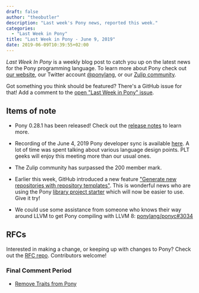 ```yaml
---
draft: false
author: "theobutler"
description: "Last week's Pony news, reported this week."
categories:
  - "Last Week in Pony"
title: "Last Week in Pony - June 9, 2019"
date: 2019-06-09T10:39:55+02:00
---
```

_Last Week In Pony_ is a weekly blog post to catch you up on the latest news for the Pony programming language. To learn more about Pony check out [our website](https://ponylang.io), our Twitter account [@ponylang](https://twitter.com/ponylang), or our [Zulip community](https://ponylang.zulipchat.com).

Got something you think should be featured? There's a GitHub issue for that! Add a comment to the [open "Last Week in Pony" issue](https://github.com/ponylang/ponylang.github.io/issues?q=is%3Aissue+is%3Aopen+label%3Alast-week-in-pony).
<!-- more -->

## Items of note

- Pony 0.28.1 has been released! Check out the [release notes](https://www.ponylang.io/blog/2019/06/0.28.1-released/) to learn more.

- Recording of the June 4, 2019 Pony developer sync is available [here](https://sync-recordings.ponylang.io/r/2019_06_04.m4a). A lot of time was spent talking about various language design points. PLT geeks will enjoy this meeting more than our usual ones.

- The Zulip community has surpassed the 200 member mark.

- Earlier this week, GitHub introduced a new feature ["Generate new repositories with repository templates"](https://github.blog/2019-06-06-generate-new-repositories-with-repository-templates/). This is wonderful news who are using the Pony [library project starter](https://github.com/ponylang/library-project-starter) which will now be easier to use. Give it try!

- We could use some assistance from someone who knows their way around LLVM to get Pony compiling with LLVM 8: [ponylang/ponyc#3034](https://github.com/ponylang/ponyc/pull/3034)

## RFCs

Interested in making a change, or keeping up with changes to Pony? Check out the [RFC repo](https://github.com/ponylang/rfcs). Contributors welcome!

### Final Comment Period

- [Remove Traits from Pony](https://github.com/ponylang/rfcs/pull/138)
